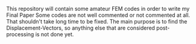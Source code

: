 This repository will contain some amateur FEM codes in order to write my Final Paper
Some codes are not well commented or not commented at all. That shouldn't take long time to be fixed.
The main purpose is to find the Displacement-Vectors, so anything else that are considered post-processing is not done yet.
